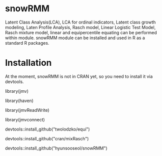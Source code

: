 # snowRMM
 Latent Class Analysis(LCA), LCA for ordinal indicators, Latent class growth modeling, Laten Profile Analysis, Rasch model, Linear Logistic Test Model, Rasch mixture model, linear and equipercentile equating can be performed within module.
snowRMM module can be installed and used in R as a standard R packages.
# Installation
At the moment, snowRMM is not in CRAN yet, so you need to install it via devtools.

library(jmv)

library(haven)

library(jmvReadWrite)

library(jmvconnect)

devtools::install_github("twolodzko/equi")

devtools::install_github("cran/mixRasch")

devtools::install_github("hyunsooseol/snowRMM")


